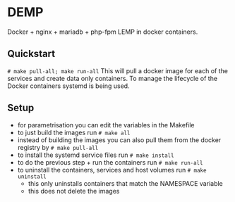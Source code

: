 # DEMP

Docker + nginx + mariadb + php-fpm
LEMP in docker containers.

## Quickstart
`# make pull-all; make run-all`
This will pull a docker image for each of the services and
create data only containers. To manage the lifecycle of the
Docker containers systemd is being used.

## Setup
- for parametrisation you can edit the variables in the Makefile
- to just build the images run `# make all`
- instead of building the images you can also pull them from the docker registry by `# make pull-all`
- to install the systemd service files run `# make install`
- to do the previous step + run the containers run `# make run-all`
- to uninstall the containers, services and host volumes run `# make uninstall`
    - this only uninstalls containers that match the NAMESPACE variable
    - this does not delete the images
